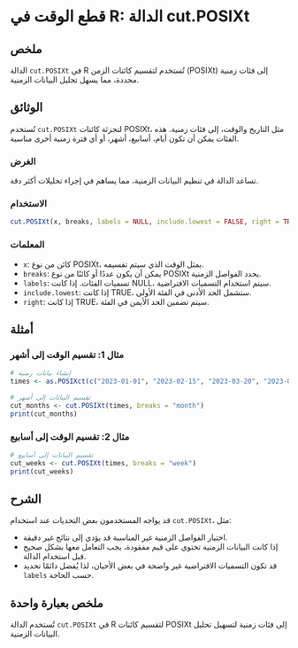 <!--
Meta Description: # قطع الوقت في R: الدالة cut.POSIXt ## ملخص الدالة `cut.POSIXt` في R تُستخدم لتقسيم كائنات الزمن (POSIXt) إلى فئات زمنية محددة، مما يسهل تحليل البيانا...
Meta Keywords: posixt, cut, إلى, البيانات, الزمنية
-->

# قطع الوقت في R: الدالة cut.POSIXt

## ملخص
الدالة `cut.POSIXt` في R تُستخدم لتقسيم كائنات الزمن (POSIXt) إلى فئات زمنية محددة، مما يسهل تحليل البيانات الزمنية.

## الوثائق
تُستخدم `cut.POSIXt` لتجزئة كائنات POSIXt، مثل التاريخ والوقت، إلى فئات زمنية. هذه الفئات يمكن أن تكون أيام، أسابيع، أشهر، أو أي فترة زمنية أخرى مناسبة. 

### الغرض
تساعد الدالة في تنظيم البيانات الزمنية، مما يساهم في إجراء تحليلات أكثر دقة. 

### الاستخدام
```R
cut.POSIXt(x, breaks, labels = NULL, include.lowest = FALSE, right = TRUE, ...)
```

### المعلمات
- `x`: كائن من نوع POSIXt، يمثل الوقت الذي سيتم تقسيمه.
- `breaks`: يمكن أن يكون عددًا أو كائنًا من نوع POSIXt يحدد الفواصل الزمنية.
- `labels`: تسميات الفئات. إذا كانت NULL، سيتم استخدام التسميات الافتراضية.
- `include.lowest`: إذا كانت TRUE، ستشمل الحد الأدنى في الفئة الأولى.
- `right`: إذا كانت TRUE، سيتم تضمين الحد الأيمن في الفئة.

## أمثلة
### مثال 1: تقسيم الوقت إلى أشهر
```R
# إنشاء بيانات زمنية
times <- as.POSIXct(c("2023-01-01", "2023-02-15", "2023-03-20", "2023-04-10"))

# تقسيم البيانات إلى أشهر
cut_months <- cut.POSIXt(times, breaks = "month")
print(cut_months)
```

### مثال 2: تقسيم الوقت إلى أسابيع
```R
# تقسيم البيانات إلى أسابيع
cut_weeks <- cut.POSIXt(times, breaks = "week")
print(cut_weeks)
```

## الشرح
قد يواجه المستخدمون بعض التحديات عند استخدام `cut.POSIXt`، مثل:
- اختيار الفواصل الزمنية غير المناسبة قد يؤدي إلى نتائج غير دقيقة.
- إذا كانت البيانات الزمنية تحتوي على قيم مفقودة، يجب التعامل معها بشكل صحيح قبل استخدام الدالة.
- قد تكون التسميات الافتراضية غير واضحة في بعض الأحيان، لذا يُفضل دائمًا تحديد `labels` حسب الحاجة.

## ملخص بعبارة واحدة
تُستخدم الدالة `cut.POSIXt` في R لتقسيم كائنات POSIXt إلى فئات زمنية لتسهيل تحليل البيانات الزمنية.